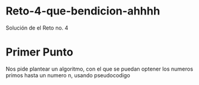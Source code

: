 # Reto-4-que-bendicion-ahhhh
Solución de el Reto no. 4
# Primer Punto
Nos pide plantear un algoritmo, con el que se puedan optener los numeros primos hasta un numero n, usando pseudocodigo
